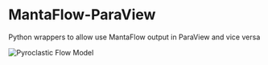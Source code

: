 # MantaFlow-ParaView
Python wrappers to allow use MantaFlow output in ParaView and vice versa

![Pyroclastic Flow Model](https://github.com/mobigroup/MantaFlow-ParaView/blob/master/plume_adaptDt/plume_adaptDt.jpeg)
